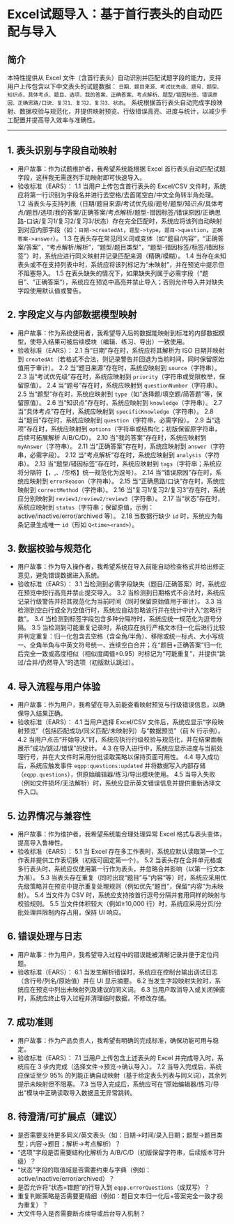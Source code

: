 # Excel试题导入：基于首行表头的自动匹配与导入

## 简介
本特性提供从 Excel 文件（含首行表头）自动识别并匹配试题字段的能力，支持用户上传包含以下中文表头的试题数据：
`日期、题目来源、考试优先级、题号、题型、知识点、具体考点、题目、选项、我的答案、正确答案、考点解析、题型/错因标签、错误原因、正确思路/口诀、复习1、复习2、复习3、状态`。
系统根据首行表头自动完成字段映射、数据校验与规范化，并提供映射预览、行级错误高亮、进度与统计，以减少手工配置并提高导入效率与准确性。

---

## 1. 表头识别与字段自动映射
- 用户故事：作为试题维护者，我希望系统能根据 Excel 首行表头自动匹配试题字段，这样我无需逐列手动映射即可快速导入。
- 验收标准（EARS）：
  1.1 当用户上传包含首行表头的 Excel/CSV 文件时，系统应将第一行识别为字段名并进行去空格/去首尾空白/中文全角转半角处理。
  1.2 当表头与支持列表（日期/题目来源/考试优先级/题号/题型/知识点/具体考点/题目/选项/我的答案/正确答案/考点解析/题型-错因标签/错误原因/正确思路-口诀/复习1/复习2/复习3/状态）存在完全匹配时，系统应将该列自动映射到对应内部字段（如：`日期->createdAt`，`题型->type`，`题目->question`，`正确答案->answer`）。
  1.3 在表头存在常见同义词或变体（如“题目/内容”，“正确答案/答案”，“考点解析/解析”，“题型/题目类型”，“题型-错因标签/标签/错因标签”）时，系统应进行同义映射并记录匹配来源（精确/模糊）。
  1.4 当存在未知表头或不在支持列表中时，系统应将该列标记为“未映射”，并在预览中提示但不阻塞导入。
  1.5 在表头缺失的情况下，如果缺失列属于必需字段（“题目”、“正确答案”），系统应在预览中高亮并禁止导入；否则允许导入并对缺失字段使用默认值或警告。

## 2. 字段定义与内部数据模型映射
- 用户故事：作为系统使用者，我希望导入后的数据能映射到标准的内部数据模型，使导入结果可被后续模块（编辑、练习、导出）一致使用。
- 验收标准（EARS）：
  2.1 当“日期”存在时，系统应将其解析为 ISO 日期并映射到 `createdAt`（若格式不合法，则记录警告并回退为当前时间，同时保留原始值用于审计）。
  2.2 当“题目来源”存在时，系统应映射到 `source`（字符串）。
  2.3 当“考试优先级”存在时，系统应映射到 `priority`（字符串或受限枚举，保留原值）。
  2.4 当“题号”存在时，系统应映射到 `questionNumber`（字符串）。
  2.5 当“题型”存在时，系统应映射到 `type`（如“选择题/填空题/简答题”等，保留原值）。
  2.6 当“知识点”存在时，系统应映射到 `knowledge`（字符串）。
  2.7 当“具体考点”存在时，系统应映射到 `specificKnowledge`（字符串）。
  2.8 当“题目”存在时，系统应映射到 `question`（字符串，必需字段）。
  2.9 当“选项”存在时，系统应映射到 `options`（字符串或结构化；初版保留原字符串，后续可拓展解析 A/B/C/D）。
  2.10 当“我的答案”存在时，系统应映射到 `myAnswer`（字符串）。
  2.11 当“正确答案”存在时，系统应映射到 `answer`（字符串，必需字段）。
  2.12 当“考点解析”存在时，系统应映射到 `analysis`（字符串）。
  2.13 当“题型/错因标签”存在时，系统应映射到 `tags`（字符串；系统应将分隔符【，,、/空格】统一规范化为逗号）。
  2.14 当“错误原因”存在时，系统应映射到 `errorReason`（字符串）。
  2.15 当“正确思路/口诀”存在时，系统应映射到 `correctMethod`（字符串）。
  2.16 当“复习1/复习2/复习3”存在时，系统应分别映射到 `review1/review2/review3`（字符串）。
  2.17 当“状态”存在时，系统应映射到 `status`（字符串；保留原值，示例：active/inactive/error/archived 等）。
  2.18 当数据行缺少 `id` 时，系统应为每条记录生成唯一 `id`（形如 `Q<time><rand>`）。

## 3. 数据校验与规范化
- 用户故事：作为导入操作者，我希望系统在导入前能自动检查格式并给出修正意见，避免错误数据进入系统。
- 验收标准（EARS）：
  3.1 当检测到必需字段缺失（题目/正确答案）时，系统应在预览中按行高亮并禁止提交导入。
  3.2 当检测到日期格式不合法时，系统应记录行级警告并将其规范化为当前时间（同时保留原始值用于审计）。
  3.3 当检测到空白行或全为空值行时，系统应自动忽略该行并在统计中计入“忽略行数”。
  3.4 当检测到标签字段包含多种分隔符时，系统应统一规范化为逗号分隔。
  3.5 当检测到可能重复记录时，系统应在执行严格文本归一化后进行比较并判定重复：归一化包含去空格（含全角/半角）、移除或统一标点、大小写统一、全角半角与中英文符号统一、连续空白合并；在“题目+正确答案”归一化后完全一致或高度相似（相似度阈值≥0.95）时标记为“可能重复”，并提供“跳过/合并/仍然导入”的选项（初版默认跳过）。

## 4. 导入流程与用户体验
- 用户故事：作为用户，我希望在导入前能查看映射预览与行级错误信息，以确保导入结果正确。
- 验收标准（EARS）：
  4.1 当用户选择 Excel/CSV 文件后，系统应显示“字段映射预览”（包括匹配成功/同义匹配/未映射列）与“数据预览”（前 N 行示例）。
  4.2 当用户点击“开始导入”时，系统应执行行级校验与规范化，并在结果面板展示“成功/跳过/错误”的统计。
  4.3 在导入进行中，系统应显示进度与当前处理行号，并在大文件时采用分批读取策略以保持页面可用性。
  4.4 导入成功后，系统应触发事件 `eqpp:questions:updated` 并将数据写入内部存储（`eqpp.questions`），供原始编辑器/练习/导出模块使用。
  4.5 当导入失败（例如文件损坏/无法解析）时，系统应显示英文错误信息并提供重新选择文件入口。

## 5. 边界情况与兼容性
- 用户故事：作为维护者，我希望系统能合理处理异常 Excel 格式与表头变体，提高导入鲁棒性。
- 验收标准（EARS）：
  5.1 当 Excel 存在多工作表时，系统应默认读取第一个工作表并提供工作表切换（初版可固定第一个）。
  5.2 当表头存在合并单元格或多行表头时，系统应仅使用第一行作为表头，并忽略合并影响（以第一行文本为准）。
  5.3 当表头存在重复（同时出现“题目”与“内容”等）时，系统应采用优先级策略并在预览中提示重复处理规则（例如优先“题目”，保留“内容”为未映射）。
  5.4 当文件为 CSV 时，系统应支持按首行逗号分隔并套用同样的映射与校验规则。
  5.5 当文件体积较大（例如≥10,000 行）时，系统应采用分页/分批处理并限制内存占用，保持 UI 响应。

## 6. 错误处理与日志
- 用户故事：作为用户，我希望导入过程中的错误能被清晰记录并便于定位问题。
- 验收标准（EARS）：
  6.1 当发生解析错误时，系统应在控制台输出调试日志（含行号/列名/原始值）并在 UI 显示摘要。
  6.2 当发生字段映射失败时，系统应在预览中列出未映射列及建议的同义词。
  6.3 当用户取消导入或关闭弹窗时，系统应终止导入过程并清理临时数据，不修改存储。

## 7. 成功准则
- 用户故事：作为产品负责人，我希望有明确的完成标准，确保功能可用与稳定。
- 验收标准（EARS）：
  7.1 当用户上传包含上述表头的 Excel 并完成导入时，系统应在 3 步内完成（选择文件→预览→确认导入）。
  7.2 当导入完成后，系统应保证至少 95% 的列能正确自动映射（基于给定表头列表与同义词），其余列提示未映射但不阻塞。
  7.3 当导入完成后，系统应可在“原始编辑器/练习/导出”模块中正确读取导入数据且无异常跳转。

## 8. 待澄清/可扩展点（建议）
- 是否需要支持更多同义/英文表头（如：日期→时间/录入日期；题型→题目类型；内容→题目；解析→考点解析）？
- “选项”字段是否需要结构化解析为 A/B/C/D（初版保留字符串，后续版本可升级）？
- “状态”字段的取值域是否需要约束与字典（例如：active/inactive/error/archived）？
- 是否允许将“状态=错题”的行导入到 `eqpp.errorQuestions`（或双写）？
- 重复判断策略是否需要更精细（例如：题目文本归一化后+答案完全一致才视为重复）？
- 大文件导入是否需要断点续导或后台导入机制？